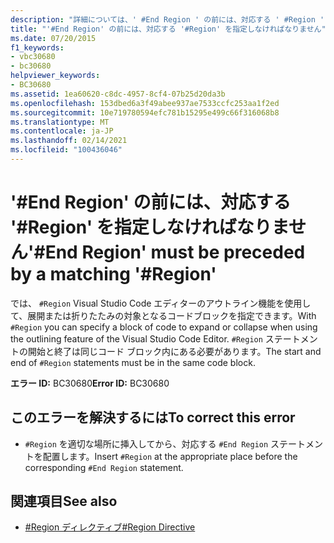 ```yaml
---
description: "詳細については、' #End Region ' の前には、対応する ' #Region ' を指定しなければなりません"
title: "'#End Region' の前には、対応する '#Region' を指定しなければなりません"
ms.date: 07/20/2015
f1_keywords:
- vbc30680
- bc30680
helpviewer_keywords:
- BC30680
ms.assetid: 1ea60620-c8dc-4957-8cf4-07b25d20da3b
ms.openlocfilehash: 153dbed6a3f49abee937ae7533ccfc253aa1f2ed
ms.sourcegitcommit: 10e719780594efc781b15295e499c66f316068b8
ms.translationtype: MT
ms.contentlocale: ja-JP
ms.lasthandoff: 02/14/2021
ms.locfileid: "100436046"
---
```

# <a name="end-region-must-be-preceded-by-a-matching-region"></a><span data-ttu-id="1ca77-103">'#End Region' の前には、対応する '#Region' を指定しなければなりません</span><span class="sxs-lookup"><span data-stu-id="1ca77-103">'#End Region' must be preceded by a matching '#Region'</span></span>

<span data-ttu-id="1ca77-104">では、 `#Region` Visual Studio Code エディターのアウトライン機能を使用して、展開または折りたたみの対象となるコードブロックを指定できます。</span><span class="sxs-lookup"><span data-stu-id="1ca77-104">With `#Region` you can specify a block of code to expand or collapse when using the outlining feature of the Visual Studio Code Editor.</span></span> <span data-ttu-id="1ca77-105">`#Region` ステートメントの開始と終了は同じコード ブロック内にある必要があります。</span><span class="sxs-lookup"><span data-stu-id="1ca77-105">The start and end of `#Region` statements must be in the same code block.</span></span>  
  
 <span data-ttu-id="1ca77-106">**エラー ID:** BC30680</span><span class="sxs-lookup"><span data-stu-id="1ca77-106">**Error ID:** BC30680</span></span>  
  
## <a name="to-correct-this-error"></a><span data-ttu-id="1ca77-107">このエラーを解決するには</span><span class="sxs-lookup"><span data-stu-id="1ca77-107">To correct this error</span></span>  
  
- <span data-ttu-id="1ca77-108">`#Region` を適切な場所に挿入してから、対応する `#End Region` ステートメントを配置します。</span><span class="sxs-lookup"><span data-stu-id="1ca77-108">Insert `#Region` at the appropriate place before the corresponding `#End Region` statement.</span></span>  
  
## <a name="see-also"></a><span data-ttu-id="1ca77-109">関連項目</span><span class="sxs-lookup"><span data-stu-id="1ca77-109">See also</span></span>

- [<span data-ttu-id="1ca77-110">#Region ディレクティブ</span><span class="sxs-lookup"><span data-stu-id="1ca77-110">#Region Directive</span></span>](../language-reference/directives/region-directive.md)
